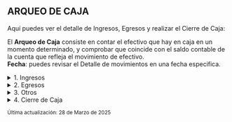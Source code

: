 ## **ARQUEO DE CAJA**

Aquí puedes ver el detalle de Ingresos, Egresos y realizar el Cierre de Caja:  

El **Arqueo de Caja** consiste en contar el efectivo que hay en caja en un momento determinado, y comprobar que coincide con el saldo contable de la cuenta que refleja el movimiento de efectivo.  
**Fecha**: puedes revisar el Detalle de movimientos en una fecha especifica.  

<details><summary class="text-primary">1. Ingresos</summary>
        <p>Aquí puedes ver el detalle de los documentos de Ingreso del día ordenados por Fecha. Haz clic en <b>Ver Detalle</b>.</p>
        <p>Puedes imprimir o Guardar como PDF.</p>
</details>

<details><summary class="text-primary">2. Egresos</summary>
        <p>Aquí puedes ver el detalle de los documentos de Egreso del día ordenados por Fecha. Haz clic en <b>Ver Detalle</b>.</p>
        <p>Puedes imprimir o Guardar como PDF.</p>
</details>

<details><summary class="text-primary">3. Otros</summary>
        <p>Aquí puedes ver el detalle de otros movimeintos (Base de Caja, Notas Credito, Notas Debito).</p>
        <p>Tambien puedes ver <b>Total Efectivo</b> que debe existir en la Caja General (Cajon Monedero).</p>
</details>

<details><summary class="text-primary">4. Cierre de Caja</summary>
        <p>Aquí puedes realizar el Cierre de Caja diario.</p>
        <p>Este método contable te permite conocer si el efectivo, más otros comprobantes de pago físicos, coincide con los valores reportados de ventas en caja general.</p>
        <p>Esta acción contabiliza todos los valores para evitar modificaciones futuras.</p>
        <p>Los campos <b>Sobrante y Faltente</b> son informativos. Indican el descuadre en Caja General actual.</p>
        <p>En el campo <b>TOTAL CAJA</b> digita el monto total de efectivo incluyendo base de caja.</p>
</details>
<p></p>
<sub>Última actualización: 28 de Marzo de 2025</sub>
